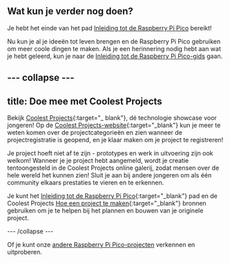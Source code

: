 ## Wat kun je verder nog doen?

Je hebt het einde van het pad [Inleiding tot de Raspberry Pi Pico](https://projects.raspberrypi.org/en/pathways/pico-intro) bereikt!

Nu kun je al je ideeën tot leven brengen en de Raspberry Pi Pico gebruiken om meer coole dingen te maken. Als je een herinnering nodig hebt aan wat je hebt geleerd, kun je naar de [Inleiding tot de Raspberry Pi Pico-gids](https://projects.raspberrypi.org/en/projects/introduction-to-the-pico) gaan.

--- collapse ---
---
title: Doe mee met Coolest Projects
---

Bekijk [Coolest Projects](https://coolestprojects.org/){:target="_ blank"}, dé technologie showcase voor jongeren! Op de [Coolest Projects-website](https://coolestprojects.org/){:target="_blank"} kun je meer te weten komen over de projectcategorieën en zien wanneer de projectregistratie is geopend, en je klaar maken om je project te registreren!

Je project hoeft niet af te zijn - prototypes en werk in uitvoering zijn ook welkom! Wanneer je je project hebt aangemeld, wordt je creatie tentoongesteld in de Coolest Projects online galerij, zodat mensen over de hele wereld het kunnen zien! Sluit je aan bij andere jongeren om als één community elkaars prestaties te vieren en te erkennen.

Je kunt het [Inleiding tot de Raspberry Pi Pico](https://projects.raspberrypi.org/en/pathways/pico-intro){:target="_blank"} pad en de Coolest Projects [Hoe een project te maken](https://coolestprojects.org/2020/03/31/how-to-make-a-project-workbook-and-additional-resources/){:target="_blank"} bronnen gebruiken om je te helpen bij het plannen en bouwen van je originele project.

--- /collapse ---

Of je kunt onze [andere Raspberry Pi Pico-projecten](https://projects.raspberrypi.org/en/projects?hardware%5B%5D=pico) verkennen en uitproberen.
